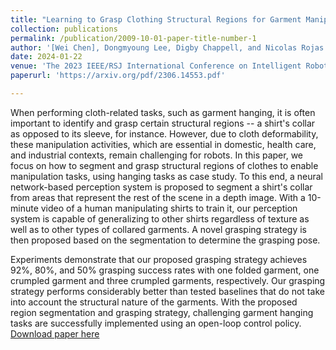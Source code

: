 ```yaml
---
title: "Learning to Grasp Clothing Structural Regions for Garment Manipulation Tasks"
collection: publications
permalink: /publication/2009-10-01-paper-title-number-1
author: '[Wei Chen], Dongmyoung Lee, Digby Chappell, and Nicolas Rojas'
date: 2024-01-22
venue: 'The 2023 IEEE/RSJ International Conference on Intelligent Robots and Systems (IROS 2023)'
paperurl: 'https://arxiv.org/pdf/2306.14553.pdf'

---
```

When performing cloth-related tasks, such as garment hanging, it is often important to identify and grasp certain structural regions -- a shirt's collar as opposed to its sleeve, for instance. However, due to cloth deformability, these manipulation activities, which are essential in domestic, health care, and industrial contexts, remain challenging for robots. In this paper, we focus on how to segment and grasp structural regions of clothes to enable manipulation tasks, using hanging tasks as case study. To this end, a neural network-based perception system is proposed to segment a shirt's collar from areas that represent the rest of the scene in a depth image. With a 10-minute video of a human manipulating shirts to train it, our perception system is capable of generalizing to other shirts regardless of texture as well as to other types of collared garments. A novel grasping strategy is then proposed based on the segmentation to determine the grasping pose. 

Experiments demonstrate that our proposed grasping strategy achieves 92%, 80%, and 50% grasping success rates with one folded garment, one crumpled garment and three crumpled garments, respectively. Our grasping strategy performs considerably better than tested baselines that do not take into account the structural nature of the garments. With the proposed region segmentation and grasping strategy, challenging garment hanging tasks are successfully implemented using an open-loop control policy.
[Download paper here](https://arxiv.org/pdf/2306.14553.pdf)

